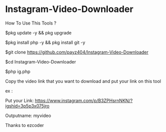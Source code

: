 # Instagram-Video-Downloader

How To Use This Tools ? 

$pkg update -y && pkg upgrade

$pkg install php -y && pkg install git -y

$git clone https://github.com/payz404/Instagram-Video-Downloader

$cd Instagram-Video-Downloader

$php ig.php



Copy the video link that you want to download and put your link on this tool

ex : 

Put your Link: https://www.instagram.com/p/B3ZPHsrnNKN/?igshid=3p5p3x075jro

Outputname: myvideo



Thanks to ezcoder
